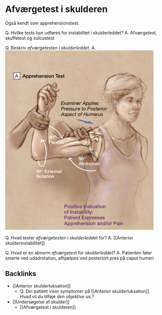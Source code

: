 # Afværgetest i skulderen
Også kendt som apprehensionstest.

Q. Hvilke tests kan udføres for instabilitet i skulderleddet?
A. Afværgetest, skuffetest og sulcustest

Q. Beskriv *afværgetesten* i *skulderleddet*.
A. ![](BearImages/082511A9-F2C7-4EF2-9B94-BE22AA2BD7DF-85278-00005EB869DCE929/32..png)

Q. Hvad tester *afværgetesten* i *skulderleddet* for?
A. [[Anterior skulderinstabilitet]]

Q. Hvad er en abnorm *afværgetest* for *skulderleddet*?
A. Patienten føler smerte ved udadrotation, afhjælpes ved posteriort pres på caput humeri

## Backlinks
* [[Anterior skulderluksation]]
	* Q. Din patient viser symptomer på [[Anterior skulderluksation]]. Hvad vil du tilføje *den objektive us.*? 
* [[Undersøgelse af skulder]]
	* [[Afværgetest i skulderen]]

<!-- #anki/tag/med/Orto #anki/deck/Medicine #anki/tag/med/GP -->

<!-- {BearID:F53A993E-951B-4052-B124-81F63FC1521E-53319-0000700B7A34D83B} -->
